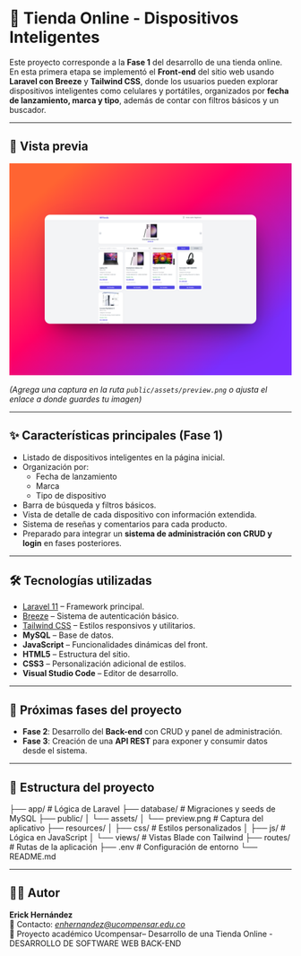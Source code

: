 # 🛒 Tienda Online - Dispositivos Inteligentes

Este proyecto corresponde a la **Fase 1** del desarrollo de una tienda online.  
En esta primera etapa se implementó el **Front-end** del sitio web usando **Laravel con Breeze** y **Tailwind CSS**, donde los usuarios pueden explorar dispositivos inteligentes como celulares y portátiles, organizados por **fecha de lanzamiento, marca y tipo**, además de contar con filtros básicos y un buscador.  

---

## 📸 Vista previa

![Vista previa del aplicativo](./public/assets/preview.png)

*(Agrega una captura en la ruta `public/assets/preview.png` o ajusta el enlace a donde guardes tu imagen)*

---

## ✨ Características principales (Fase 1)

- Listado de dispositivos inteligentes en la página inicial.
- Organización por:
  - Fecha de lanzamiento
  - Marca
  - Tipo de dispositivo
- Barra de búsqueda y filtros básicos.
- Vista de detalle de cada dispositivo con información extendida.
- Sistema de reseñas y comentarios para cada producto.
- Preparado para integrar un **sistema de administración con CRUD y login** en fases posteriores.

---

## 🛠️ Tecnologías utilizadas

- [Laravel 11](https://laravel.com/) – Framework principal.
- [Breeze](https://laravel.com/docs/11.x/starter-kits#laravel-breeze) – Sistema de autenticación básico.
- [Tailwind CSS](https://tailwindcss.com/) – Estilos responsivos y utilitarios.
- **MySQL** – Base de datos.
- **JavaScript** – Funcionalidades dinámicas del front.
- **HTML5** – Estructura del sitio.
- **CSS3** – Personalización adicional de estilos.
- **Visual Studio Code** – Editor de desarrollo.

---

## 🚀 Próximas fases del proyecto

- **Fase 2**: Desarrollo del **Back-end** con CRUD y panel de administración.
- **Fase 3**: Creación de una **API REST** para exponer y consumir datos desde el sistema.

---

## 📂 Estructura del proyecto

├── app/ # Lógica de Laravel
├── database/ # Migraciones y seeds de MySQL
├── public/
│ └── assets/
│ └── preview.png # Captura del aplicativo
├── resources/
│ ├── css/ # Estilos personalizados
│ ├── js/ # Lógica en JavaScript
│ └── views/ # Vistas Blade con Tailwind
├── routes/ # Rutas de la aplicación
├── .env # Configuración de entorno
└── README.md


---

## 👨‍💻 Autor

**Erick Hernández**  
📧 Contacto: *enhernandez@ucompensar.edu.co*  
📌 Proyecto académico Ucompensar– Desarrollo de una Tienda Online - DESARROLLO DE SOFTWARE WEB BACK-END
